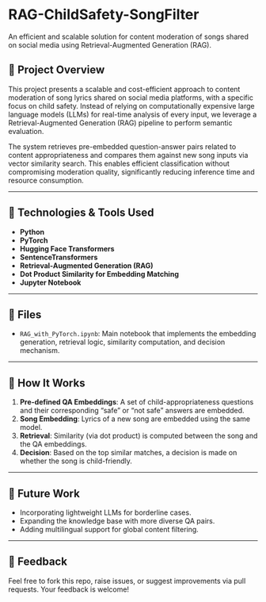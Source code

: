 # RAG-ChildSafety-SongFilter

An efficient and scalable solution for content moderation of songs shared on social media using Retrieval-Augmented Generation (RAG).

## 🎯 Project Overview

This project presents a scalable and cost-efficient approach to content moderation of song lyrics shared on social media platforms, with a specific focus on child safety. Instead of relying on computationally expensive large language models (LLMs) for real-time analysis of every input, we leverage a Retrieval-Augmented Generation (RAG) pipeline to perform semantic evaluation.

The system retrieves pre-embedded question-answer pairs related to content appropriateness and compares them against new song inputs via vector similarity search. This enables efficient classification without compromising moderation quality, significantly reducing inference time and resource consumption.

---

## 🔧 Technologies & Tools Used

- **Python**
- **PyTorch**
- **Hugging Face Transformers**
- **SentenceTransformers**
- **Retrieval-Augmented Generation (RAG)**
- **Dot Product Similarity for Embedding Matching**
- **Jupyter Notebook**

---

## 📂 Files

- `RAG_with_PyTorch.ipynb`: Main notebook that implements the embedding generation, retrieval logic, similarity computation, and decision mechanism.

---

## 🚀 How It Works

1. **Pre-defined QA Embeddings**: A set of child-appropriateness questions and their corresponding “safe” or “not safe” answers are embedded.
2. **Song Embedding**: Lyrics of a new song are embedded using the same model.
3. **Retrieval**: Similarity (via dot product) is computed between the song and the QA embeddings.
4. **Decision**: Based on the top similar matches, a decision is made on whether the song is child-friendly.

---

## 🧠 Future Work

- Incorporating lightweight LLMs for borderline cases.
- Expanding the knowledge base with more diverse QA pairs.
- Adding multilingual support for global content filtering.

---

## 💬 Feedback

Feel free to fork this repo, raise issues, or suggest improvements via pull requests. Your feedback is welcome!

